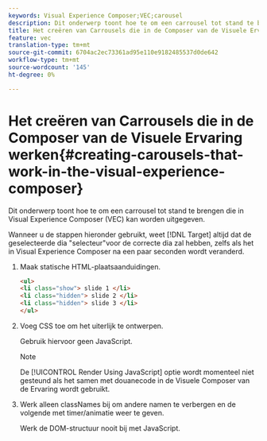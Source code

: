 ```yaml
---
keywords: Visual Experience Composer;VEC;carousel
description: Dit onderwerp toont hoe te om een carrousel tot stand te brengen die in Visual Experience Composer (VEC) kan worden uitgegeven.
title: Het creëren van Carrousels die in de Composer van de Visuele Ervaring werken
feature: vec
translation-type: tm+mt
source-git-commit: 6704ac2ec73361ad95e110e9182485537d0de642
workflow-type: tm+mt
source-wordcount: '145'
ht-degree: 0%

---
```



# Het creëren van Carrousels die in de Composer van de Visuele Ervaring werken{#creating-carousels-that-work-in-the-visual-experience-composer}

Dit onderwerp toont hoe te om een carrousel tot stand te brengen die in Visual Experience Composer (VEC) kan worden uitgegeven.

Wanneer u de stappen hieronder gebruikt, weet [!DNL Target] altijd dat de geselecteerde dia &quot;selecteur&quot;voor de correcte dia zal hebben, zelfs als het in Visual Experience Composer na een paar seconden wordt veranderd.

1. Maak statische HTML-plaatsaanduidingen.

   ```html
   <ul>
   <li class="show"> slide 1 </li>
   <li class="hidden"> slide 2 </li>
   <li class="hidden"> slide 3 </li>
   </ul>
   ```

1. Voeg CSS toe om het uiterlijk te ontwerpen.

   Gebruik hiervoor geen JavaScript.

   >[!NOTE]
   >
   >De [!UICONTROL Render Using JavaScript] optie wordt momenteel niet gesteund als het samen met douanecode in de Visuele Composer van de Ervaring wordt gebruikt.

1. Werk alleen classNames bij om andere namen te verbergen en de volgende met timer/animatie weer te geven.

   Werk de DOM-structuur nooit bij met JavaScript.